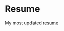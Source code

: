 # Resume

My most updated [resume](https://github.com/piepiepies/resume/blob/main/rui_zhu%20121624.pdf)
